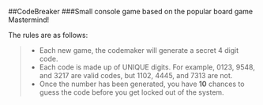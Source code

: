 ##CodeBreaker
###Small console game based on the popular board game Mastermind!

The rules are as follows: 
<br/>
>- Each new game, the codemaker will generate a secret 4 digit code. 
>- Each code is made up of UNIQUE digits.  For example, 0123, 9548, and 3217 are valid codes, but 1102, 4445, and 7313 are not.
>- Once the number has been generated, you have **10** chances to guess the code before you get locked out of the system. 

